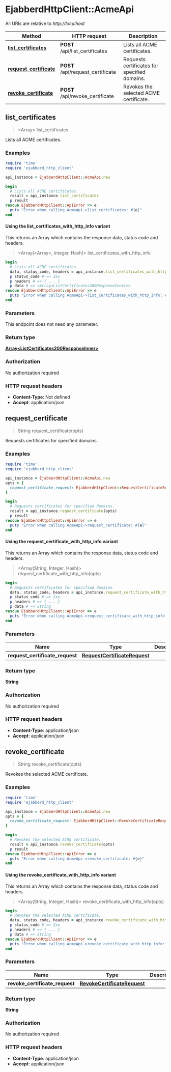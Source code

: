 # EjabberdHttpClient::AcmeApi

All URIs are relative to *http://localhost*

| Method | HTTP request | Description |
| ------ | ------------ | ----------- |
| [**list_certificates**](AcmeApi.md#list_certificates) | **POST** /api/list_certificates | Lists all ACME certificates. |
| [**request_certificate**](AcmeApi.md#request_certificate) | **POST** /api/request_certificate | Requests certificates for specified domains. |
| [**revoke_certificate**](AcmeApi.md#revoke_certificate) | **POST** /api/revoke_certificate | Revokes the selected ACME certificate. |


## list_certificates

> <Array<ListCertificates200ResponseInner>> list_certificates

Lists all ACME certificates.

### Examples

```ruby
require 'time'
require 'ejabberd_http_client'

api_instance = EjabberdHttpClient::AcmeApi.new

begin
  # Lists all ACME certificates.
  result = api_instance.list_certificates
  p result
rescue EjabberdHttpClient::ApiError => e
  puts "Error when calling AcmeApi->list_certificates: #{e}"
end
```

#### Using the list_certificates_with_http_info variant

This returns an Array which contains the response data, status code and headers.

> <Array(<Array<ListCertificates200ResponseInner>>, Integer, Hash)> list_certificates_with_http_info

```ruby
begin
  # Lists all ACME certificates.
  data, status_code, headers = api_instance.list_certificates_with_http_info
  p status_code # => 2xx
  p headers # => { ... }
  p data # => <Array<ListCertificates200ResponseInner>>
rescue EjabberdHttpClient::ApiError => e
  puts "Error when calling AcmeApi->list_certificates_with_http_info: #{e}"
end
```

### Parameters

This endpoint does not need any parameter.

### Return type

[**Array&lt;ListCertificates200ResponseInner&gt;**](ListCertificates200ResponseInner.md)

### Authorization

No authorization required

### HTTP request headers

- **Content-Type**: Not defined
- **Accept**: application/json


## request_certificate

> String request_certificate(opts)

Requests certificates for specified domains.

### Examples

```ruby
require 'time'
require 'ejabberd_http_client'

api_instance = EjabberdHttpClient::AcmeApi.new
opts = {
  request_certificate_request: EjabberdHttpClient::RequestCertificateRequest.new # RequestCertificateRequest |
}

begin
  # Requests certificates for specified domains.
  result = api_instance.request_certificate(opts)
  p result
rescue EjabberdHttpClient::ApiError => e
  puts "Error when calling AcmeApi->request_certificate: #{e}"
end
```

#### Using the request_certificate_with_http_info variant

This returns an Array which contains the response data, status code and headers.

> <Array(String, Integer, Hash)> request_certificate_with_http_info(opts)

```ruby
begin
  # Requests certificates for specified domains.
  data, status_code, headers = api_instance.request_certificate_with_http_info(opts)
  p status_code # => 2xx
  p headers # => { ... }
  p data # => String
rescue EjabberdHttpClient::ApiError => e
  puts "Error when calling AcmeApi->request_certificate_with_http_info: #{e}"
end
```

### Parameters

| Name | Type | Description | Notes |
| ---- | ---- | ----------- | ----- |
| **request_certificate_request** | [**RequestCertificateRequest**](RequestCertificateRequest.md) |  | [optional] |

### Return type

**String**

### Authorization

No authorization required

### HTTP request headers

- **Content-Type**: application/json
- **Accept**: application/json


## revoke_certificate

> String revoke_certificate(opts)

Revokes the selected ACME certificate.

### Examples

```ruby
require 'time'
require 'ejabberd_http_client'

api_instance = EjabberdHttpClient::AcmeApi.new
opts = {
  revoke_certificate_request: EjabberdHttpClient::RevokeCertificateRequest.new # RevokeCertificateRequest |
}

begin
  # Revokes the selected ACME certificate.
  result = api_instance.revoke_certificate(opts)
  p result
rescue EjabberdHttpClient::ApiError => e
  puts "Error when calling AcmeApi->revoke_certificate: #{e}"
end
```

#### Using the revoke_certificate_with_http_info variant

This returns an Array which contains the response data, status code and headers.

> <Array(String, Integer, Hash)> revoke_certificate_with_http_info(opts)

```ruby
begin
  # Revokes the selected ACME certificate.
  data, status_code, headers = api_instance.revoke_certificate_with_http_info(opts)
  p status_code # => 2xx
  p headers # => { ... }
  p data # => String
rescue EjabberdHttpClient::ApiError => e
  puts "Error when calling AcmeApi->revoke_certificate_with_http_info: #{e}"
end
```

### Parameters

| Name | Type | Description | Notes |
| ---- | ---- | ----------- | ----- |
| **revoke_certificate_request** | [**RevokeCertificateRequest**](RevokeCertificateRequest.md) |  | [optional] |

### Return type

**String**

### Authorization

No authorization required

### HTTP request headers

- **Content-Type**: application/json
- **Accept**: application/json

